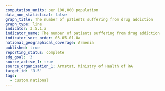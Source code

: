 ```yaml
---
computation_units: per 100,000 population
data_non_statistical: false
graph_title: The number of patients suffering from drug addiction
graph_type: line
indicator: 3.5.1.a
indicator_name: The number of patients suffering from drug addiction
indicator_sort_order: 03-05-01-0a
national_geographical_coverage: Armenia
published: true
reporting_status: complete
sdg_goal: '3'
source_active_1: true
source_organisation_1: Armstat, Ministry of Health of RA
target_id: '3.5'
tags:
  - custom.national
---
```

